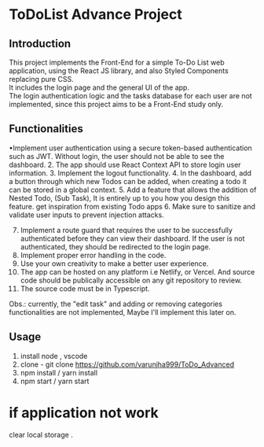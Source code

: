 # ToDoList Advance Project
## Introduction
This project implements the Front-End for a simple To-Do List web application, using the React JS library, and also Styled Components replacing pure CSS.<br/>
It includes the login page and the general UI of the app. <br/>
The login authentication logic and the tasks database for each user are not implemented, since this project aims to be a Front-End study only.





## Functionalities
•Implement user authentication using a secure token-based authentication
such as JWT. Without login, the user should not be able to see the dashboard.
2. The app should use React Context API to store login user information.
3. Implement the logout functionality.
4. In the dashboard, add a button through which new Todos can be added,
when creating a todo it can be stored in a global context.
5. Add a feature that allows the addition of Nested Todo, (Sub Task), It is
entirely up to you how you design this feature. get inspiration from existing
Todo apps
6. Make sure to sanitize and validate user inputs to prevent injection attacks.

7. Implement a route guard that requires the user to be successfully
authenticated before they can view their dashboard. If the user is not
authenticated, they should be redirected to the login page.
8. Implement proper error handling in the code.
9. Use your own creativity to make a better user experience.
10. The app can be hosted on any platform i.e Netlify, or Vercel. And source
code should be publically accessible on any git repository to review.
11. The source code must be in Typescript.


Obs.: currently, the "edit task" and adding or removing categories functionalities are not implemented,  Maybe I'll implement this later on.

## Usage

1. install node , vscode
2. clone - git clone https://github.com/varunjha999/ToDo_Advanced
3. npm install /  yarn install
4. npm start / yarn start 

# if application not work  

clear local storage . 



